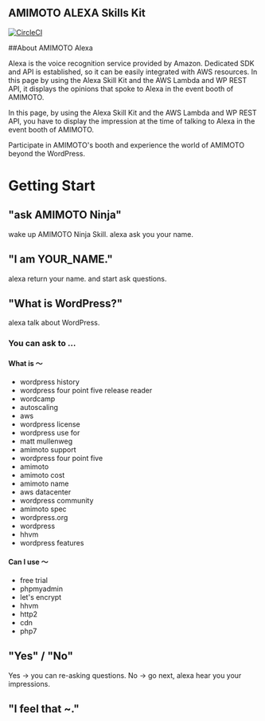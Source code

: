 AMIMOTO ALEXA Skills Kit
----

[![CircleCI](https://circleci.com/gh/amimoto-ami/amimoto-amazon-alexa/tree/master.svg?style=svg)](https://circleci.com/gh/amimoto-ami/amimoto-amazon-alexa/tree/master)

##About AMIMOTO Alexa

Alexa is the voice recognition service provided by Amazon.
Dedicated SDK and API is established, so it can be easily integrated with AWS resources.
In this page by using the Alexa Skill Kit and the AWS Lambda and WP REST API, it displays the opinions that spoke to Alexa in the event booth of AMIMOTO.

In this page, by using the Alexa Skill Kit and the AWS Lambda and WP REST API, you have to display the impression at the time of talking to Alexa in the event booth of AMIMOTO.

Participate in AMIMOTO's booth and experience the world of AMIMOTO beyond the WordPress.

# Getting Start
## "ask AMIMOTO Ninja"
wake up AMIMOTO Ninja Skill.
alexa ask you your name.

## "I am YOUR_NAME."
alexa return your name.
and start ask questions.

## "What is WordPress?"
alexa talk about WordPress.

### You can ask to ...
#### What is 〜
  - wordpress history
  - wordpress four point five release reader
  - wordcamp
  - autoscaling
  - aws
  - wordpress license
  - wordpress use for
  - matt mullenweg
  - amimoto support
  - wordpress four point five
  - amimoto
  - amimoto cost
  - amimoto name
  - aws datacenter
  - wordpress community
  - amimoto spec
  - wordpress.org
  - wordpress
  - hhvm
  - wordpress features

#### Can I use 〜
  - free trial
  - phpmyadmin
  - let's encrypt
  - hhvm
  - http2
  - cdn
  - php7

## "Yes" / "No"
Yes -> you can re-asking questions.
No -> go next, alexa hear you your impressions.

## "I feel that ~."

